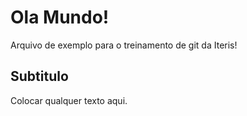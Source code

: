 # Ola Mundo!

Arquivo de exemplo para o treinamento de git da Iteris!

## Subtitulo

Colocar qualquer texto aqui.